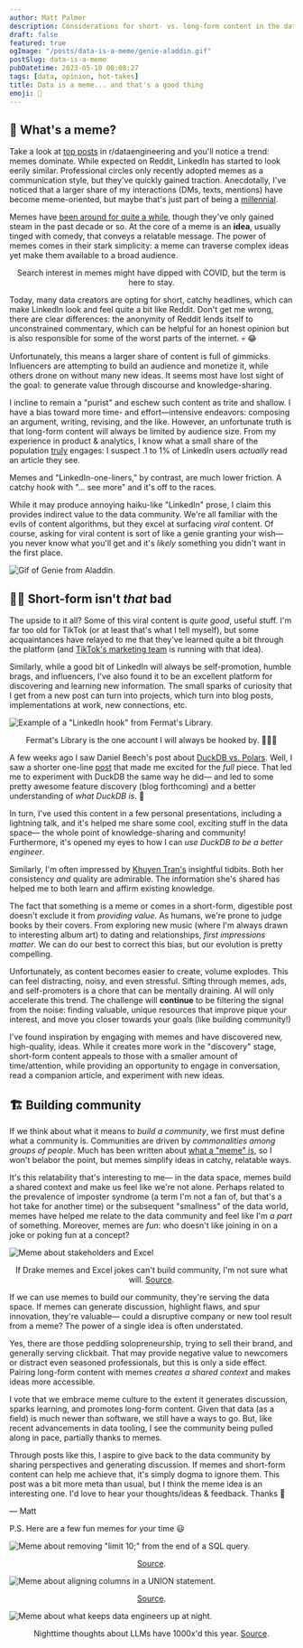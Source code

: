 ```yaml
---
author: Matt Palmer
description: Considerations for short- vs. long-form content in the data space.
draft: false
featured: true
ogImage: "/posts/data-is-a-meme/genie-aladdin.gif"
postSlug: data-is-a-meme
pubDatetime: 2023-05-10 00:08:27
tags: [data, opinion, hot-takes]
title: Data is a meme... and that's a good thing
emoji: 🤔
---
```


<style>
  img {
    width: auto;
    max-height: 400px;
    aspect-ratio: attr(width) / attr(height);
  }
</style>

## 🤔 What's a meme?

Take a look at [top posts](https://www.reddit.com/r/dataengineering/top/?t=year) in r/dataengineering and you'll notice a trend: memes dominate. While expected on Reddit, LinkedIn has started to look eerily similar. Professional circles only recently adopted memes as a communication style, but they've quickly gained traction. Anecdotally, I've noticed that a larger share of my interactions (DMs, texts, mentions) have become meme-oriented, but maybe that's just part of being a [millennial](https://en.wikipedia.org/wiki/Millennials).

Memes have [been around for quite a while](https://www.nytimes.com/2022/01/26/crosswords/what-is-a-meme.html), though they've only gained steam in the past decade or so. At the core of a meme is an **idea**, usually tinged with comedy, that conveys a relatable message. The power of memes comes in their stark simplicity: a meme can traverse complex ideas yet make them available to a broad audience.

<script type="text/javascript" src="https://ssl.gstatic.com/trends_nrtr/3349_RC01/embed_loader.js"></script> <script type="text/javascript"> trends.embed.renderExploreWidget("TIMESERIES", {"comparisonItem":[{"keyword":"Meme","geo":"US","time":"2004-01-01 2023-05-07"}],"category":0,"property":""}, {"exploreQuery":"date=all&geo=US&q=Meme","guestPath":"https://trends.google.com:443/trends/embed/"}); </script>
<center><figcaption>Search interest in memes might have dipped with COVID, but the term is here to stay.</figcaption></center>

Today, many data creators are opting for short, catchy headlines, which can make LinkedIn look and feel quite a bit like Reddit. Don't get me wrong, there are clear differences: the anonymity of Reddit lends itself to unconstrained commentary, which can be helpful for an honest opinion but is also responsible for some of the worst parts of the internet. 💀 😂

Unfortunately, this means a larger share of content is full of gimmicks. Influencers are attempting to build an audience and monetize it, while others drone on without many new ideas. It seems most have lost sight of the goal: to generate value through discourse and knowledge-sharing.

I incline to remain a "purist" and eschew such content as trite and shallow. I have a bias toward more time- and effort—intensive endeavors: composing an argument, writing, revising, and the like. However, an unfortunate truth is that long-form content will always be limited by audience size. From my experience in product & analytics, I know what a small share of the population <u>truly</u> engages: I suspect .1 to 1% of LinkedIn users _actually_ read an article they see.

Memes and "LinkedIn-one-liners," by contrast, are much lower friction. A catchy hook with "... see more" and it's off to the races.

While it may produce annoying haiku-like "LinkedIn" prose, I claim this provides indirect value to the data community. We're all familiar with the evils of content algorithms, but they excel at surfacing _viral_ content. Of course, asking for viral content is sort of like a genie granting your wish— you never know what you'll get and it's _likely_ something you didn't want in the first place.

![Gif of Genie from Aladdin.](/posts/data-is-a-meme/genie-aladdin.gif)

## 🤷‍♂️ Short-form isn't _that_ bad

The upside to it all? Some of this viral content is _quite good_, useful stuff. I'm far too old for TikTok (or at least that's what I tell myself), but some acquaintances have relayed to me that they've learned quite a bit through the platform (and [TikTok's marketing team](https://newsroom.tiktok.com/en-gb/didyouknow-you-can-learn-on-tiktok) is running with that idea).

Similarly, while a good bit of LinkedIn will always be self-promotion, humble brags, and influencers, I've also found it to be an excellent platform for discovering and learning new information. The small sparks of curiosity that I get from a new post can turn into projects, which turn into blog posts, implementations at work, new connections, etc.

![Example of a "LinkedIn hook" from Fermat's Library.](/posts/data-is-a-meme/fermat.png)

<center><figcaption>Fermat's Library is the one account I will always be hooked by. 👨🏻‍🔬</figcaption></center>

A few weeks ago I saw Daniel Beech's post about [DuckDB vs. Polars](https://www.confessionsofadataguy.com/duckdb-vs-polars-for-data-engineering/). Well, I saw a shorter one-line [post](https://www.linkedin.com/posts/daniel-beach-6ab8b4132_duckdb-csv-s3-activity-7053110969643761664-F1ws?utm_source=share&utm_medium=member_desktop) that made me excited for the _full_ piece. That led me to experiment with DuckDB the same way he did— and led to some pretty awesome feature discovery (blog forthcoming) and a better understanding of _what DuckDB is_. 🦆

In turn, I've used this content in a few personal presentations, including a lightning talk, and it's helped me share some cool, exciting stuff in the data space— the whole point of knowledge-sharing and community! Furthermore, it's opened my eyes to how I can _use DuckDB to be a better engineer_.

Similarly, I'm often impressed by [Khuyen Tran's](https://www.linkedin.com/in/khuyen-tran-1401/) insightful tidbits. Both her consistency _and_ quality are admirable. The information she's shared has helped me to both learn and affirm existing knowledge.

The fact that something is a meme or comes in a short-form, digestible post doesn't exclude it from _providing value_. As humans, we're prone to judge books by their covers. From exploring new music (where I'm always drawn to interesting album art) to dating and relationships, _first impressions matter_. We can do our best to correct this bias, but our evolution is pretty compelling.

Unfortunately, as content becomes easier to create, volume explodes. This can feel distracting, noisy, and even stressful. Sifting through memes, ads, and self-promoters is a chore that can be mentally draining. AI will only accelerate this trend. The challenge will **continue** to be filtering the signal from the noise: finding valuable, unique resources that improve pique your interest, and move you closer towards your goals (like building community!)

I've found inspiration by engaging with memes and have discovered new, high-quality, ideas. While it creates more work in the "discovery" stage, short-form content appeals to those with a smaller amount of time/attention, while providing an opportunity to engage in conversation, read a companion article, and experiment with new ideas.

## 🏗️ Building community

If we think about what it means to _build a community_, we first must define what a community is. Communities are driven by _commonalities among groups of people_. Much has been written about [what a "meme" is](https://www.nytimes.com/2022/01/26/crosswords/what-is-a-meme.html), so I won't belabor the point, but memes simplify ideas in catchy, relatable ways.

It's this relatability that's interesting to me— in the data space, memes build a shared context and make us feel like we're not alone. Perhaps related to the prevalence of imposter syndrome (a term I'm not a fan of, but that's a hot take for another time) or the subsequent "smallness" of the data world, memes have helped me relate to the data community and feel like I'm _a part_ of something. Moreover, memes are _fun_: who doesn't like joining in on a joke or poking fun at a concept?

![Meme about stakeholders and Excel](/posts/data-is-a-meme/xlsx-drake.jpeg)

<center><figcaption>If Drake memes and Excel jokes can't build community, I'm not sure what will. <a href=https://twitter.com/JohnKutay>Source</a>.</figcaption></center>

If we can use memes to build our community, they're serving the data space. If memes can generate discussion, highlight flaws, and spur innovation, they're valuable— could a disruptive company or new tool result from a meme? The power of a single idea is often understated.

Yes, there are those peddling solopreneurship, trying to sell their brand, and generally serving clickbait. That may provide negative value to newcomers or distract even seasoned professionals, but this is only a side effect. Pairing long-form content with memes _creates a shared context_ and makes ideas more accessible.

I vote that we embrace meme culture to the extent it generates discussion, sparks learning, and promotes long-form content. Given that data (as a field) is much newer than software, we still have a ways to go. But, like recent advancements in data tooling, I see the community being pulled along in pace, partially thanks to memes.

Through posts like this, I aspire to give back to the data community by sharing perspectives and generating discussion. If memes and short-form content can help me achieve that, it's simply dogma to ignore them. This post was a bit more meta than usual, but I think the meme idea is an interesting one. I'd love to hear your thoughts/ideas & feedback. Thanks 🤘

— Matt

P.S. Here are a few fun memes for your time 😃

![Meme about removing "limit 10;" from the end of a SQL query.](/posts/data-is-a-meme/limit-10.jpeg)

<center><figcaption><a href=https://www.linkedin.com/posts/kevinzenghu_dataengineering-activity-7058069682020347904-QoxA>Source</a>.</figcaption></center>

![Meme about aligning columns in a UNION statement.](/posts/data-is-a-meme/sql-therapy.jpeg)

<center><figcaption><a href=https://dataqualitycamp.slack.com/archives/C04ASGU0NDN/p1677067733067259>Source</a>.</figcaption></center>

![Meme about what keeps data engineers up at night.](/posts/data-is-a-meme/i-just-want-to-sleep.png)

<center><figcaption>Nighttime thoughts about LLMs have 1000x'd this year. <a href=https://www.reddit.com/r/dataengineering/comments/12t22p4/i_just_want_sleep>Source</a>.</figcaption></center>
